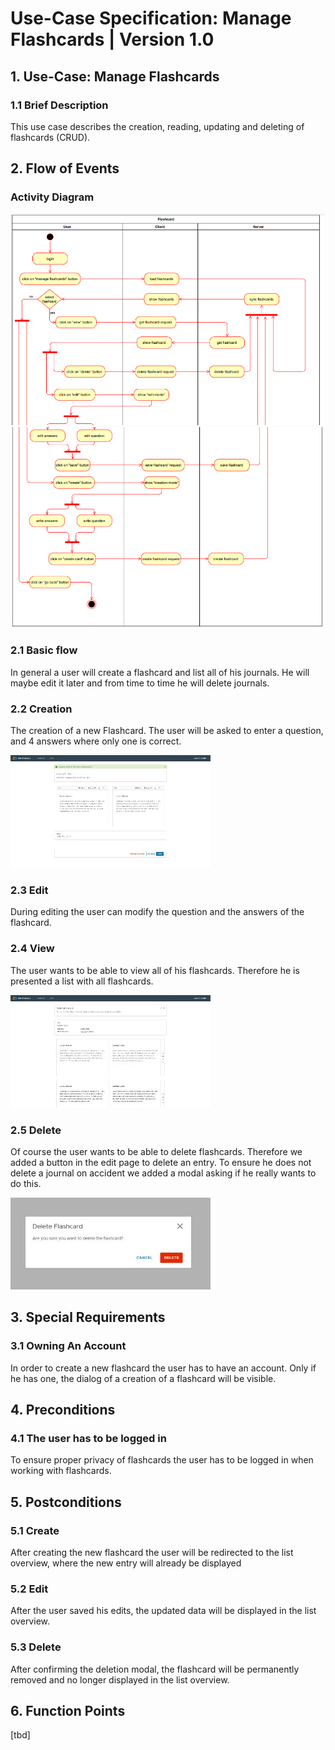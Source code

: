 # Use-Case Specification: Manage Flashcards | Version 1.0
## 1. Use-Case: Manage Flashcards
### 1.1 Brief Description
This use case describes the creation, reading, updating and deleting of flashcards (CRUD).

## 2. Flow of Events
### Activity Diagram
![activity diagram part1](AC_part1.PNG)
![activity diagram part2](AC_part2.PNG)

### 2.1 Basic flow
In general a user will create a flashcard and list all of his journals. He will maybe edit it later and from time to time he will delete journals.

### 2.2 Creation
The creation of a new Flashcard. The user will be asked to enter a question, and 4 answers where only one is correct.

![create flashcard](Flashcard_editor.jpg)

### 2.3 Edit
During editing the user can modify the question and the answers of the flashcard.

### 2.4 View
The user wants to be able to view all of his flashcards. Therefore he is presented a list with all flashcards.

![list flashcard](Flashcard_list.jpg)

### 2.5 Delete
Of course the user wants to be able to delete flashcards. Therefore we added a button in the edit page to delete an entry. To ensure he does not delete a journal on accident we added a modal asking if he really wants to do this.

![delete flashcard](Delete_Flashcard.jpg)

## 3. Special Requirements
### 3.1 Owning An Account
In order to create a new flashcard the user has to have an account. Only if he has one, the dialog of a creation of a flashcard will be visible.

## 4. Preconditions
### 4.1 The user has to be logged in
To ensure proper privacy of flashcards the user has to be logged in when working with flashcards.

## 5. Postconditions
### 5.1 Create
After creating the new flashcard the user will be redirected to the list overview, where the new entry will already be displayed

### 5.2 Edit
After the user saved his edits, the updated data will be displayed in the list overview.

### 5.3 Delete
After confirming the deletion modal, the flashcard will be permanently removed and no longer displayed in the list overview.

## 6. Function Points
[tbd]